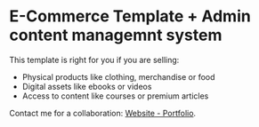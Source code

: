# E-Commerce Template + Admin content managemnt system

This template is right for you if you are selling:

- Physical products like clothing, merchandise or food
- Digital assets like ebooks or videos
- Access to content like courses or premium articles

Contact me for a collaboration:
[Website - Portfolio](https://mistralloysnir.com/en).
